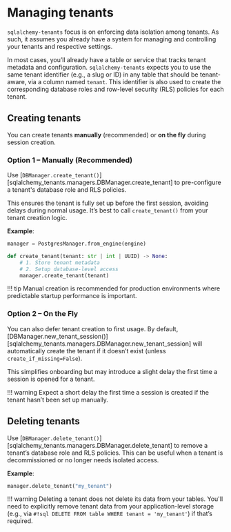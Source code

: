# Managing tenants

`sqlalchemy-tenants` focus is on enforcing data isolation among tenants. As such,
it assumes you already have a system for managing and controlling your tenants and
respective settings.

In most cases, you’ll already have a table or service that tracks tenant metadata
and configuration. `sqlalchemy-tenants` expects you to use the same tenant identifier
(e.g., a slug or ID) in any table that should be tenant-aware,
via a column named `tenant`. This identifier is also used to create the corresponding
database roles and row-level security (RLS) policies for each tenant.

## Creating tenants

You can create tenants **manually** (recommended) or **on the fly** during session creation.

### Option 1 – Manually (Recommended)

Use [`DBManager.create_tenant()`][sqlalchemy_tenants.managers.DBManager.create_tenant]
to pre-configure a tenant's database role and RLS policies.

This ensures the tenant is fully set up before the first session, avoiding delays 
during normal usage. It’s best to call `create_tenant()` from your tenant creation logic.

**Example**:

```python
manager = PostgresManager.from_engine(engine)

def create_tenant(tenant: str | int | UUID) -> None:
    # 1. Store tenant metadata
    # 2. Setup database-level access
    manager.create_tenant(tenant)
```

!!! tip
    Manual creation is recommended for production environments where predictable startup performance is important.

### Option 2 – On the Fly
You can also defer tenant creation to first usage. 
By default, [DBManager.new_tenant_session()][sqlalchemy_tenants.managers.DBManager.new_tenant_session] 
will automatically create the tenant if it doesn’t exist (unless `create_if_missing=False`).

This simplifies onboarding but may introduce a slight delay the first 
time a session is opened for a tenant.

!!! warning
    Expect a short delay the first time a session is created if the tenant hasn’t been set up manually.

## Deleting tenants

Use [`DBManager.delete_tenant()`][sqlalchemy_tenants.managers.DBManager.delete_tenant]
to remove a tenant’s database role and RLS policies. This can be useful when a tenant is decommissioned or no longer needs isolated access.

**Example**:

```python
manager.delete_tenant("my_tenant")
```

!!! warning
    Deleting a tenant does not delete its data from your tables.
    You'll need to explicitly remove tenant data from your application-level 
    storage (e.g., via `#!sql DELETE FROM table WHERE tenant = 'my_tenant'`) if that’s required.